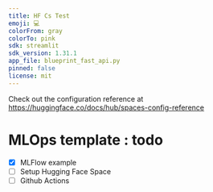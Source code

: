 ```yaml
---
title: HF Cs Test
emoji: 💻
colorFrom: gray
colorTo: pink
sdk: streamlit
sdk_version: 1.31.1
app_file: blueprint_fast_api.py
pinned: false
license: mit
---
```


Check out the configuration reference at https://huggingface.co/docs/hub/spaces-config-reference

# MLOps template : todo

- [x] MLFlow example
- [ ] Setup Hugging Face Space  
- [ ] Github Actions  
